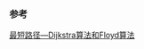 ### 





### 参考

[最短路径—Dijkstra算法和Floyd算法](https://www.cnblogs.com/biyeymyhjob/archive/2012/07/31/2615833.html)